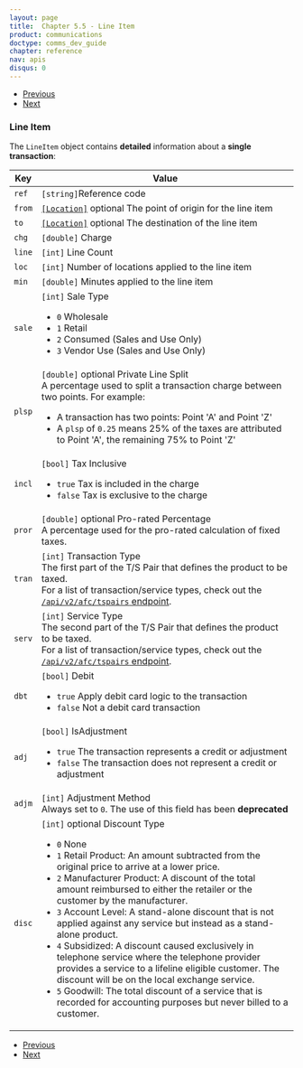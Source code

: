 ```yaml
---
layout: page
title:  Chapter 5.5 - Line Item
product: communications
doctype: comms_dev_guide
chapter: reference
nav: apis
disqus: 0
---
```


<ul class="pager">
  <li class="previous"><a href="/communications/dev-guide/reference/location/"><i class="glyphicon glyphicon-chevron-left"></i>Previous</a></li>
  <li class="next"><a href="/communications/dev-guide/reference/tax-override/">Next<i class="glyphicon glyphicon-chevron-right"></i></a></li>
</ul>

<h3>Line Item</h3>

The <code>LineItem</code> object contains <b>detailed</b> information about a <b>single transaction</b>:

<div class="mobile-table">
  <table class="styled-table">
    <thead>
      <tr>
        <th>Key</th>
        <th>Value</th>
      </tr>
    </thead>
    <tbody>
        <tr>
            <td><code>ref</code></td>
            <td><code>[string]</code>Reference code</td>
        </tr>
        <tr>
            <td><code>from</code></td>
            <td><a class="dev-guide-link" href="/communications/dev-guide/reference/location/"><code>[Location]</code></a> <span class="t5">optional</span> The point of origin for the line item
            </td>
        </tr>
        <tr>
            <td><code>to</code></td>
            <td><a class="dev-guide-link" href="/communications/dev-guide/reference/location/"><code>[Location]</code></a> <span class="t5">optional</span> The destination of the line item
            </td>
        </tr>
        <tr>
            <td><code>chg</code></td>
            <td><code>[double]</code> Charge
            </td>
        </tr>
        <tr>
            <td><code>line</code></td>
            <td><code>[int]</code> Line Count
            </td>
        </tr>
        <tr>
            <td><code>loc</code></td>
            <td><code>[int]</code> Number of locations applied to the line item
            </td>
        </tr>
        <tr>
            <td><code>min</code></td>
            <td><code>[double]</code> Minutes applied to the line item
            </td>
        </tr>
        <tr>
            <td><code>sale</code></td>
            <td><code>[int]</code> Sale Type
                <br>
                <ul class="dev-guide-list">
                    <li><code>0</code> Wholesale</li>
                    <li><code>1</code> Retail</li>
                    <li><code>2</code> Consumed (Sales and Use Only)</li>
                    <li><code>3</code> Vendor Use (Sales and Use Only)</li>
                </ul>
            </td>
        </tr>
        <tr>
            <td><code>plsp</code></td>
            <td><code>[double]</code> <span class="t5">optional</span> Private Line Split
                <br>
                A percentage used to split a transaction charge between two points. For example:
                <br>
                <ul class="dev-guide-list">
                    <li>A transaction has two points: Point 'A' and Point 'Z'</li>
                    <li>A <code>plsp</code> of <code>0.25</code> means 25% of the taxes are attributed to Point 'A', the remaining 75% to Point 'Z'</li>
                </ul>
            </td>
        </tr>
        <tr>
            <td><code>incl</code></td>
            <td><code>[bool]</code> Tax Inclusive
                <ul class="dev-guide-list">
                        <li><code>true</code> Tax is included in the charge</li>
                        <li><code>false</code> Tax is exclusive to the charge</li>
                </ul>
            </td>
        </tr>
        <tr>
            <td><code>pror</code></td>
            <td><code>[double]</code> <span class="t5">optional</span> Pro-rated Percentage
            <br>
            A percentage used for the pro-rated calculation of fixed taxes.
            </td>
        </tr>
        <tr>
            <td><code>tran</code></td>
            <td><code>[int]</code> Transaction Type
            <br>
            The first part of the T/S Pair that defines the product to be taxed.
            <br>
            For a list of transaction/service types, check out the <a class="dev-guide-link" href="/communications/dev-guide/getting-started/environments-endpoints/"><code>/api/v2/afc/tspairs</code> endpoint</a>.
            </td>
        </tr>
        <tr>
            <td><code>serv</code></td>
            <td><code>[int]</code> Service Type
            <br>
            The second part of the T/S Pair that defines the product to be taxed.
            <br>
            For a list of transaction/service types, check out the <a class="dev-guide-link" href="/communications/dev-guide/getting-started/environments-endpoints/"><code>/api/v2/afc/tspairs</code> endpoint</a>.
            </td>
        </tr>
        <tr>
            <td><code>dbt</code></td>
            <td><code>[bool]</code> Debit
                <br>
                <ul class="dev-guide-list">
                        <li><code>true</code> Apply debit card logic to the transaction</li>
                        <li><code>false</code> Not a debit card transaction</li>
                </ul>
            </td>
        </tr>
        <tr>
            <td><code>adj</code></td>
            <td><code>[bool]</code> IsAdjustment
                <br>
                <ul class="dev-guide-list">
                        <li><code>true</code> The transaction represents a credit or adjustment</li>
                        <li><code>false</code> The transaction does not represent a credit or adjustment</li>
                </ul>
            </td>
        </tr>
        <tr>
            <td><code>adjm</code></td>
            <td><code>[int]</code> Adjustment Method
                <br>
                Always set to <code>0</code>.  The use of this field has been <b>deprecated</b>
            </td>
        </tr>
        <tr>
            <td><code>disc</code></td>
            <td><code>[int]</code> <span class="t5">optional</span> Discount Type
                <br>
                <ul class="dev-guide-list">
                        <li><code>0</code> None</li>
                        <li><code>1</code> Retail Product: An amount subtracted from the original price to arrive at a lower price.</li>
                        <li><code>2</code> Manufacturer Product: A discount of the total amount reimbursed to either the retailer or the customer by the manufacturer.</li>
                        <li><code>3</code> Account Level: A stand-alone discount that is not applied against any service but instead as a stand-alone product.</li>
                        <li><code>4</code> Subsidized: A discount caused exclusively in telephone service where the telephone provider provides a service to a lifeline eligible customer. The discount will be on the local exchange service.</li>
                        <li><code>5</code> Goodwill: The total discount of a service that is recorded for accounting purposes but never billed to a customer.</li>
                </ul>
            </td>
        </tr>
    </tbody>
  </table>
</div>

<ul class="pager">
  <li class="previous"><a href="/communications/dev-guide/reference/location/"><i class="glyphicon glyphicon-chevron-left"></i>Previous</a></li>
  <li class="next"><a href="/communications/dev-guide/reference/tax-override/">Next<i class="glyphicon glyphicon-chevron-right"></i></a></li>
</ul>